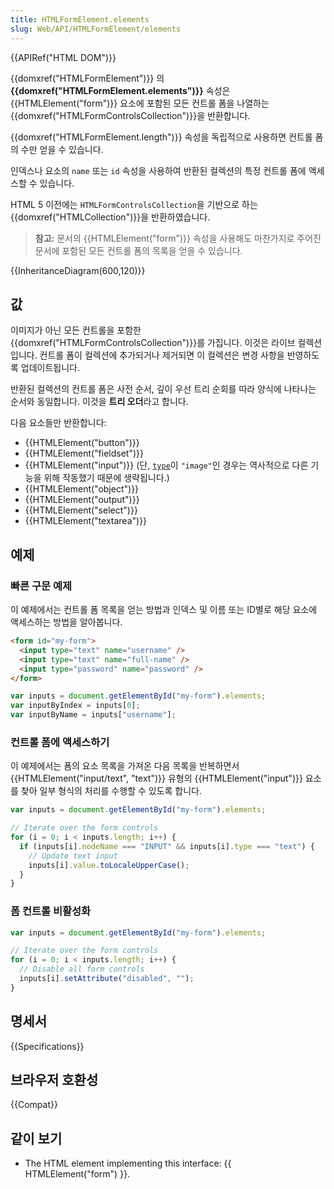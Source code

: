 ```yaml
---
title: HTMLFormElement.elements
slug: Web/API/HTMLFormElement/elements
---
```


{{APIRef("HTML DOM")}}

{{domxref("HTMLFormElement")}} 의 **{{domxref("HTMLFormElement.elements")}}** 속성은 {{HTMLElement("form")}} 요소에 포함된 모든 컨트롤 폼을 나열하는 {{domxref("HTMLFormControlsCollection")}}을 반환합니다.

{{domxref("HTMLFormElement.length")}} 속성을 독립적으로 사용하면 컨트롤 폼의 수만 얻을 수 있습니다.

인덱스나 요소의 `name` 또는 `id` 속성을 사용하여 반환된 컬렉션의 특정 컨트롤 폼에 액세스할 수 있습니다.

HTML 5 이전에는 `HTMLFormControlsCollection`을 기반으로 하는 {{domxref("HTMLCollection")}}을 반환하였습니다.

> **참고:** 문서의 {{HTMLElement("form")}} 속성을 사용해도 마찬가지로 주어진 문서에 포함된 모든 컨트롤 폼의 목록을 얻을 수 있습니다.

{{InheritanceDiagram(600,120)}}

## 값

이미지가 아닌 모든 컨트롤을 포함한 {{domxref("HTMLFormControlsCollection")}}를 가집니다. 이것은 라이브 컬렉션입니다. 컨트롤 폼이 컬렉션에 추가되거나 제거되면 이 컬렉션은 변경 사항을 반영하도록 업데이트됩니다.

반환된 컬렉션의 컨트롤 폼은 사전 순서, 깊이 우선 트리 순회를 따라 양식에 나타나는 순서와 동일합니다. 이것을 **트리 오더**라고 합니다.

다음 요소들만 반환합니다:

- {{HTMLElement("button")}}
- {{HTMLElement("fieldset")}}
- {{HTMLElement("input")}} (단, [`type`](/ko/docs/Web/HTML/Element/input#type)이 `"image"`인 경우는 역사적으로 다른 기능을 위해 작동했기 때문에 생략됩니다.)
- {{HTMLElement("object")}}
- {{HTMLElement("output")}}
- {{HTMLElement("select")}}
- {{HTMLElement("textarea")}}

## 예제

### 빠른 구문 예제

이 예제에서는 컨트롤 폼 목록을 얻는 방법과 인덱스 및 이름 또는 ID별로 해당 요소에 액세스하는 방법을 알아봅니다.

```html
<form id="my-form">
  <input type="text" name="username" />
  <input type="text" name="full-name" />
  <input type="password" name="password" />
</form>
```

```js
var inputs = document.getElementById("my-form").elements;
var inputByIndex = inputs[0];
var inputByName = inputs["username"];
```

### 컨트롤 폼에 액세스하기

이 예제에서는 폼의 요소 목록을 가져온 다음 목록을 반복하면서 {{HTMLElement("input/text", "text")}} 유형의 {{HTMLElement("input")}} 요소를 찾아 일부 형식의 처리를 수행할 수 있도록 합니다.

```js
var inputs = document.getElementById("my-form").elements;

// Iterate over the form controls
for (i = 0; i < inputs.length; i++) {
  if (inputs[i].nodeName === "INPUT" && inputs[i].type === "text") {
    // Update text input
    inputs[i].value.toLocaleUpperCase();
  }
}
```

### 폼 컨트롤 비활성화

```js
var inputs = document.getElementById("my-form").elements;

// Iterate over the form controls
for (i = 0; i < inputs.length; i++) {
  // Disable all form controls
  inputs[i].setAttribute("disabled", "");
}
```

## 명세서

{{Specifications}}

## 브라우저 호환성

{{Compat}}

## 같이 보기

- The HTML element implementing this interface: {{ HTMLElement("form") }}.

